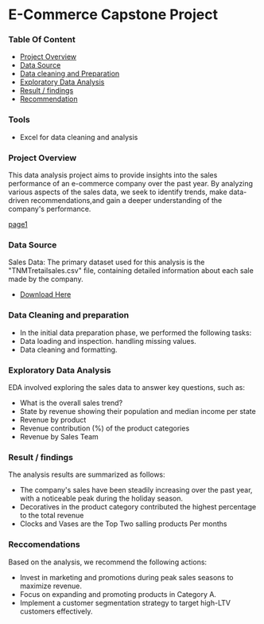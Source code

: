# E-Commerce Capstone Project

### Table Of Content
  - [Project Overview](#project-overview)
  - [Data Source](data-source)
  - [Data cleaning and Preparation](data-cleaning-and-preparation)
  - [Exploratory Data Analysis](exploratory-data-analysis)
  - [Result / findings](result-/-findings)
  - [Recommendation](recommendtion)
  
### Tools
- Excel for data cleaning and analysis 

### Project Overview
This data analysis project aims to provide insights into the sales performance of an e-commerce company over the 
past year. By analyzing various aspects of the sales data, we seek to identify trends, make data-driven recommendations,and gain a deeper understanding of the company's performance.

[page1](https://github.com/Sort4fun/Sales-Analysis/assets/152518490/a35fe679-faef-4471-b792-f15722a21d6d)



### Data Source
Sales Data: The primary dataset used for this analysis is the "TNMTretailsales.csv" file, containing detailed information about each sale made by the company.
  - [Download Here](https://import.cdn.thinkific.com/507876/courses/2143833/TNMTRetailsalesdocforCapstoneProject-230126-094456.xlsx)

### Data Cleaning and preparation
  - In the initial data preparation phase, we performed the following tasks:
  - Data loading and inspection. handling missing values.
  - Data cleaning and formatting.

### Exploratory Data Analysis
EDA involved exploring the sales data to answer key questions, such as:
  - What is the overall sales trend?
  - State by revenue showing their population and median income per state
  - Revenue by product
  - Revenue contribution (%) of the product categories
  - Revenue by  Sales Team

### Result / findings
The analysis results are summarized as follows:
   - The company's sales have been steadily increasing over the past year, with a noticeable peak during the holiday season.
   - Decoratives in the product category contributed the highest percentage to the total revenue
   - Clocks and Vases are the Top Two salling products Per months

### Reccomendations
Based on the analysis, we recommend the following actions:
- Invest in marketing and promotions during peak sales seasons to maximize revenue.
- Focus on expanding and promoting products in Category A.
- Implement a customer segmentation strategy to target high-LTV customers effectively.









